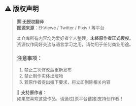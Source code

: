 ## ⚠️ 版权声明

> **🈲 无授权翻译**  
> **图源来源**：EhViewe / Twitter / Pixiv / 等平台  
> 
> 本仓库所有内容均为爱好者个人整理，**未经原作者正式授权**。  
> 资源仅作同好交流与语言学习之用，请勿用于任何商业用途。  
> 
> ### 注意事项：
> 1. 禁止二次修改后重新发布  
> 2. 禁止制作实体出版物  
> 3. 若原作者提出撤下要求，将立即删除相关内容  
> 
> 📢 **支持原作者**：  
> 如果您喜欢这些作品，请通过[原平台链接]支持创作者！

